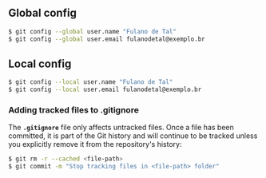## Global config
```sh
$ git config --global user.name "Fulano de Tal"
$ git config --global user.email fulanodetal@exemplo.br
```
## Local config
```sh
$ git config --local user.name "Fulano de Tal"
$ git config --local user.email fulanodetal@exemplo.br
```
### Adding tracked files to .gitignore

The **`.gitignore`** file only affects untracked files. Once a file has been committed, it is part of the Git history and will continue to be tracked unless you explicitly remove it from the repository's history:

```sh
$ git rm -r --cached <file-path>
$ git commit -m "Stop tracking files in <file-path> folder"
```
